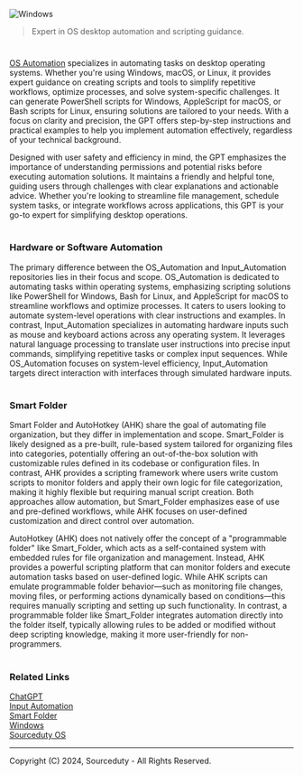 ![Windows](https://github.com/user-attachments/assets/639b209b-972b-4a3d-bbc0-7efb58ef8a00)

>  Expert in OS desktop automation and scripting guidance.
#

[OS Automation](https://chatgpt.com/g/g-67419b8c33d481918508b4b47762bc11-os-automation) specializes in automating tasks on desktop operating systems. Whether you're using Windows, macOS, or Linux, it provides expert guidance on creating scripts and tools to simplify repetitive workflows, optimize processes, and solve system-specific challenges. It can generate PowerShell scripts for Windows, AppleScript for macOS, or Bash scripts for Linux, ensuring solutions are tailored to your needs. With a focus on clarity and precision, the GPT offers step-by-step instructions and practical examples to help you implement automation effectively, regardless of your technical background.

Designed with user safety and efficiency in mind, the GPT emphasizes the importance of understanding permissions and potential risks before executing automation solutions. It maintains a friendly and helpful tone, guiding users through challenges with clear explanations and actionable advice. Whether you're looking to streamline file management, schedule system tasks, or integrate workflows across applications, this GPT is your go-to expert for simplifying desktop operations.

#
### Hardware or Software Automation

The primary difference between the OS_Automation and Input_Automation repositories lies in their focus and scope. OS_Automation is dedicated to automating tasks within operating systems, emphasizing scripting solutions like PowerShell for Windows, Bash for Linux, and AppleScript for macOS to streamline workflows and optimize processes. It caters to users looking to automate system-level operations with clear instructions and examples. In contrast, Input_Automation specializes in automating hardware inputs such as mouse and keyboard actions across any operating system. It leverages natural language processing to translate user instructions into precise input commands, simplifying repetitive tasks or complex input sequences. While OS_Automation focuses on system-level efficiency, Input_Automation targets direct interaction with interfaces through simulated hardware inputs.

#
### Smart Folder

Smart Folder and AutoHotkey (AHK) share the goal of automating file organization, but they differ in implementation and scope. Smart_Folder is likely designed as a pre-built, rule-based system tailored for organizing files into categories, potentially offering an out-of-the-box solution with customizable rules defined in its codebase or configuration files. In contrast, AHK provides a scripting framework where users write custom scripts to monitor folders and apply their own logic for file categorization, making it highly flexible but requiring manual script creation. Both approaches allow automation, but Smart_Folder emphasizes ease of use and pre-defined workflows, while AHK focuses on user-defined customization and direct control over automation.

AutoHotkey (AHK) does not natively offer the concept of a "programmable folder" like Smart_Folder, which acts as a self-contained system with embedded rules for file organization and management. Instead, AHK provides a powerful scripting platform that can monitor folders and execute automation tasks based on user-defined logic. While AHK scripts can emulate programmable folder behavior—such as monitoring file changes, moving files, or performing actions dynamically based on conditions—this requires manually scripting and setting up such functionality. In contrast, a programmable folder like Smart_Folder integrates automation directly into the folder itself, typically allowing rules to be added or modified without deep scripting knowledge, making it more user-friendly for non-programmers.

#
### Related Links

[ChatGPT](https://github.com/sourceduty/ChatGPT)
<br>
[Input Automation](https://github.com/sourceduty/Input_Automation)
<br>
[Smart Folder](https://github.com/sourceduty/Smart_Folder)
<br>
[Windows](https://github.com/sourceduty/Windows)
<br>
[Sourceduty OS](https://github.com/sourceduty/Sourceduty_OS)

***
Copyright (C) 2024, Sourceduty - All Rights Reserved.
